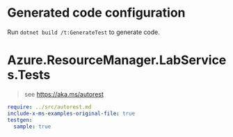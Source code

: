 # Generated code configuration

Run `dotnet build /t:GenerateTest` to generate code.

# Azure.ResourceManager.LabServices.Tests

> see https://aka.ms/autorest
``` yaml
require: ../src/autorest.md
include-x-ms-examples-original-file: true
testgen:
  sample: true
```